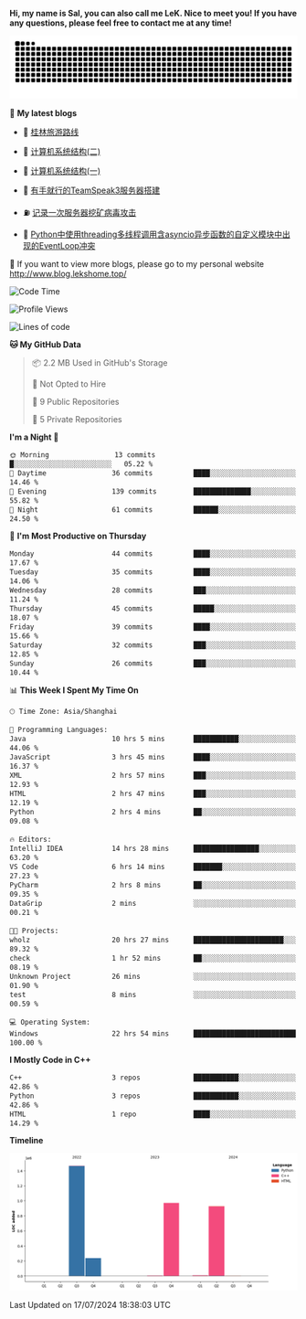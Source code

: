 **Hi, my name is Sal, you can also call me LeK. Nice to meet you! If you have any questions, please feel free to contact me at any time!**

![snake](https://raw.githubusercontent.com/LeKZzzz/LeKZzzz/output/github-contribution-grid-snake.svg)


👀 **My latest blogs**
<!-- BLOG-POST-LIST:START -->
- 🫣 [桂林旅游路线](http://www.blog.lekshome.top/2024/04/28/gui-lin-lu-you-lu-xian/) 

- 🧐 [计算机系统结构&lpar;二&rpar;](http://www.blog.lekshome.top/2024/04/21/ji-suan-ji-xi-tong-jie-gou-er/) 

- 🤖 [计算机系统结构&lpar;一&rpar;](http://www.blog.lekshome.top/2024/04/07/ji-suan-ji-xi-tong-jie-gou-yi/) 

- 📝 [有手就行的TeamSpeak3服务器搭建](http://www.blog.lekshome.top/2024/03/08/teamspeak3-fu-wu-qi-da-jian/) 

- ⛽️ [记录一次服务器挖矿病毒攻击](http://www.blog.lekshome.top/2024/03/08/ji-lu-yi-ci-fu-wu-qi-wa-kuang-bing-du-gong-ji/) 

- 🦣 [Python中使用threading多线程调用含asyncio异步函数的自定义模块中出现的EventLoop冲突](http://www.blog.lekshome.top/2024/03/07/python-zhong-shi-yong-threading-duo-xian-cheng-diao-yong-han-asyncio-yi-bu-han-shu-de-zi-ding-yi-mo-kuai-zhong-chu-xian-de-eventloop-chong-tu/) 
<!-- BLOG-POST-LIST:END -->

🥰 If you want to view more blogs, please go to my personal website http://www.blog.lekshome.top/


<!--START_SECTION:waka-->
![Code Time](http://img.shields.io/badge/Code%20Time-295%20hrs%2041%20mins-blue)

![Profile Views](http://img.shields.io/badge/Profile%20Views-1-blue)

![Lines of code](https://img.shields.io/badge/From%20Hello%20World%20I%27ve%20Written-3.6%20million%20lines%20of%20code-blue)

**🐱 My GitHub Data** 

> 📦 2.2 MB Used in GitHub's Storage 
 > 
> 🚫 Not Opted to Hire
 > 
> 📜 9 Public Repositories 
 > 
> 🔑 5 Private Repositories 
 > 
**I'm a Night 🦉** 

```text
🌞 Morning                13 commits          █░░░░░░░░░░░░░░░░░░░░░░░░   05.22 % 
🌆 Daytime                36 commits          ████░░░░░░░░░░░░░░░░░░░░░   14.46 % 
🌃 Evening                139 commits         ██████████████░░░░░░░░░░░   55.82 % 
🌙 Night                  61 commits          ██████░░░░░░░░░░░░░░░░░░░   24.50 % 
```
📅 **I'm Most Productive on Thursday** 

```text
Monday                   44 commits          ████░░░░░░░░░░░░░░░░░░░░░   17.67 % 
Tuesday                  35 commits          ████░░░░░░░░░░░░░░░░░░░░░   14.06 % 
Wednesday                28 commits          ███░░░░░░░░░░░░░░░░░░░░░░   11.24 % 
Thursday                 45 commits          █████░░░░░░░░░░░░░░░░░░░░   18.07 % 
Friday                   39 commits          ████░░░░░░░░░░░░░░░░░░░░░   15.66 % 
Saturday                 32 commits          ███░░░░░░░░░░░░░░░░░░░░░░   12.85 % 
Sunday                   26 commits          ███░░░░░░░░░░░░░░░░░░░░░░   10.44 % 
```


📊 **This Week I Spent My Time On** 

```text
🕑︎ Time Zone: Asia/Shanghai

💬 Programming Languages: 
Java                     10 hrs 5 mins       ███████████░░░░░░░░░░░░░░   44.06 % 
JavaScript               3 hrs 45 mins       ████░░░░░░░░░░░░░░░░░░░░░   16.37 % 
XML                      2 hrs 57 mins       ███░░░░░░░░░░░░░░░░░░░░░░   12.93 % 
HTML                     2 hrs 47 mins       ███░░░░░░░░░░░░░░░░░░░░░░   12.19 % 
Python                   2 hrs 4 mins        ██░░░░░░░░░░░░░░░░░░░░░░░   09.08 % 

🔥 Editors: 
IntelliJ IDEA            14 hrs 28 mins      ████████████████░░░░░░░░░   63.20 % 
VS Code                  6 hrs 14 mins       ███████░░░░░░░░░░░░░░░░░░   27.23 % 
PyCharm                  2 hrs 8 mins        ██░░░░░░░░░░░░░░░░░░░░░░░   09.35 % 
DataGrip                 2 mins              ░░░░░░░░░░░░░░░░░░░░░░░░░   00.21 % 

🐱‍💻 Projects: 
wholz                    20 hrs 27 mins      ██████████████████████░░░   89.32 % 
check                    1 hr 52 mins        ██░░░░░░░░░░░░░░░░░░░░░░░   08.19 % 
Unknown Project          26 mins             ░░░░░░░░░░░░░░░░░░░░░░░░░   01.90 % 
test                     8 mins              ░░░░░░░░░░░░░░░░░░░░░░░░░   00.59 % 

💻 Operating System: 
Windows                  22 hrs 54 mins      █████████████████████████   100.00 % 
```

**I Mostly Code in C++** 

```text
C++                      3 repos             ███████████░░░░░░░░░░░░░░   42.86 % 
Python                   3 repos             ███████████░░░░░░░░░░░░░░   42.86 % 
HTML                     1 repo              ████░░░░░░░░░░░░░░░░░░░░░   14.29 % 
```



**Timeline**

![Lines of Code chart](https://raw.githubusercontent.com/LeKZzzz/LeKZzzz/master/assets/bar_graph.png)


 Last Updated on 17/07/2024 18:38:03 UTC
<!--END_SECTION:waka-->
